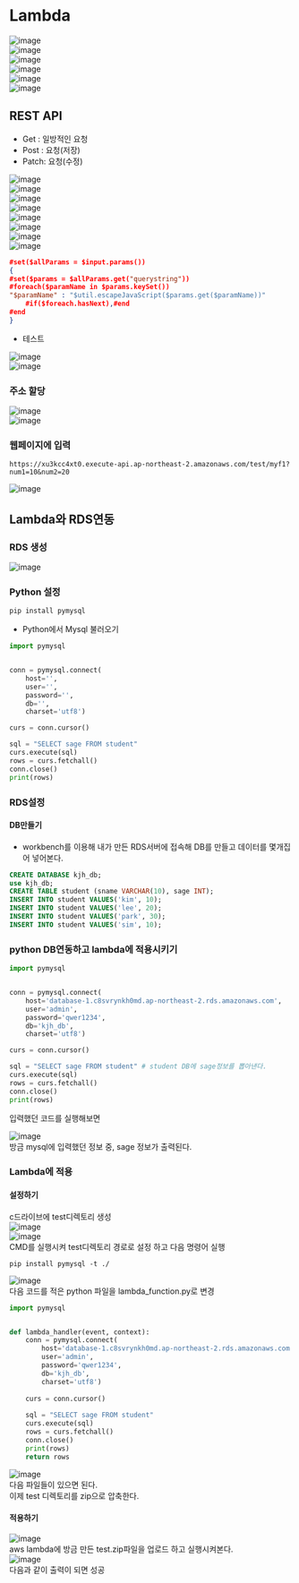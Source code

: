# Lambda
![image](./image/lambda/1.png)<br/>
![image](./image/lambda/2.png)<br/>
![image](./image/lambda/3.png)<br/>
![image](./image/lambda/4.png)<br/>
![image](./image/lambda/5.png)<br/>
![image](./image/lambda/6.png)<br/>


## REST API

- Get : 일방적인 요청
- Post : 요청(저장)
- Patch: 요청(수정)

![image](./image/lambda/7.png)<br/>
![image](./image/lambda/8.png)<br/>
![image](./image/lambda/9.png)<br/>
![image](./image/lambda/10.png)<br/>
![image](./image/lambda/11.png)<br/>
![image](./image/lambda/12.png)<br/>
![image](./image/lambda/13.png)<br/>
![image](./image/lambda/14.png)<br/>
```json
#set($allParams = $input.params())
{
#set($params = $allParams.get("querystring"))
#foreach($paramName in $params.keySet())
"$paramName" : "$util.escapeJavaScript($params.get($paramName))"
    #if($foreach.hasNext),#end
#end
}
```
- 테스트

![image](./image/lambda/18.png)<br/>
![image](./image/lambda/19.png)<br/>

### 주소 할당
![image](./image/lambda/21.png)<br/>
![image](./image/lambda/22.png)<br/>



### 웹페이지에 입력

```
https://xu3kcc4xt0.execute-api.ap-northeast-2.amazonaws.com/test/myf1?num1=10&num2=20
```

![image](./image/lambda/23.png)<br/>

## Lambda와 RDS연동

### RDS 생성

![image](./image/lambda/24.png)<br/>

### Python 설정

```python
pip install pymysql
```

- Python에서 Mysql 불러오기
```python
import pymysql


conn = pymysql.connect(
    host='',
    user='',
    password='',
    db='',
    charset='utf8')

curs = conn.cursor()

sql = "SELECT sage FROM student"
curs.execute(sql)
rows = curs.fetchall()
conn.close()
print(rows)
```

### RDS설정
#### DB만들기
- workbench를 이용해 내가 만든 RDS서버에 접속해 DB를 만들고 데이터를 몇개집어 넣어본다.
```sql
CREATE DATABASE kjh_db;
use kjh_db;
CREATE TABLE student (sname VARCHAR(10), sage INT);
INSERT INTO student VALUES('kim', 10);
INSERT INTO student VALUES('lee', 20);
INSERT INTO student VALUES('park', 30);
INSERT INTO student VALUES('sim', 10);
```

### python DB연동하고 lambda에 적용시키기
```python
import pymysql


conn = pymysql.connect(
    host='database-1.c8svrynkh0md.ap-northeast-2.rds.amazonaws.com',
    user='admin',
    password='qwer1234',
    db='kjh_db',
    charset='utf8')

curs = conn.cursor()

sql = "SELECT sage FROM student" # student DB에 sage정보를 뽑아낸다.
curs.execute(sql)
rows = curs.fetchall()
conn.close()
print(rows)
```

입력했던 코드를 실행해보면<br/>

![image](./image/lambda/25.png)<br/>
방금 mysql에 입력했던 정보 중, sage 정보가 출력된다.<br/>





### Lambda에 적용
#### 설정하기
c드라이브에 test디렉토리 생성<br/>
![image](./image/lambda/26.png)<br/>
![image](./image/lambda/27.png)<br/>
CMD를 실행시켜 test디렉토리 경로로 설정 하고 다음 명령어 실행<br/>

```shell
pip install pymysql -t ./
```
![image](./image/lambda/28.png)<br/>
다음 코드를 적은 python 파일을 lambda_function.py로 변경
```python
import pymysql


def lambda_handler(event, context): 
    conn = pymysql.connect(
        host='database-1.c8svrynkh0md.ap-northeast-2.rds.amazonaws.com',
        user='admin',
        password='qwer1234',
        db='kjh_db',
        charset='utf8')
    
    curs = conn.cursor()
    
    sql = "SELECT sage FROM student"
    curs.execute(sql)
    rows = curs.fetchall()
    conn.close()
    print(rows)
    return rows
```
![image](./image/lambda/28.png)<br/>
다음 파일들이 있으면 된다.<br/>
이제 test 디렉토리를 zip으로 압축한다.<br/>

#### 적용하기
![image](./image/lambda/29.png)<br/>
aws lambda에 방금 만든 test.zip파일을 업로드 하고 실행시켜본다.<br/>
![image](./image/lambda/30.png)<br/>
다음과 같이 출력이 되면 성공<br/>

